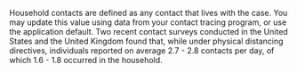 Household contacts are defined as any contact that lives with the case. You may update this value using data from your contact tracing program, or use the application default. Two recent contact surveys conducted in the United States and the United Kingdom found that, while under physical distancing directives, individuals reported on average 2.7 - 2.8 contacts per day, of which 1.6 - 1.8 occurred in the household.
